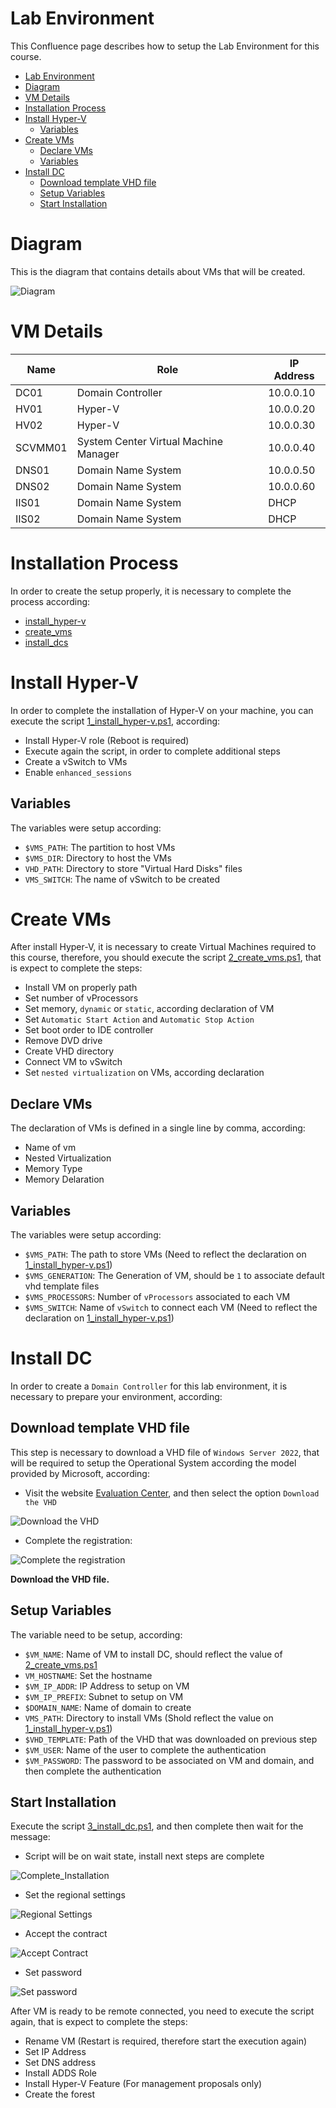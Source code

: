 # Lab Environment

This Confluence page describes how to setup the Lab Environment for this course.

- [Lab Environment](#lab-environment)
- [Diagram](#diagram)
- [VM Details](#vm-details)
- [Installation Process](#installation-process)
- [Install Hyper-V](#install-hyper-v)
  - [Variables](#variables)
- [Create VMs](#create-vms)
  - [Declare VMs](#declare-vms)
  - [Variables](#variables-1)
- [Install DC](#install-dc)
  - [Download template VHD file](#download-template-vhd-file)
  - [Setup Variables](#setup-variables)
  - [Start Installation](#start-installation)

# Diagram

This is the diagram that contains details about VMs that will be created.

![Diagram](images/Setup_Lab.drawio.png)


# VM Details

|  Name | Role  | IP Address
|---|---|---|
| DC01 | Domain Controller  | 10.0.0.10
| HV01 | Hyper-V  | 10.0.0.20
| HV02 | Hyper-V  | 10.0.0.30
| SCVMM01 | System Center Virtual Machine Manager | 10.0.0.40
| DNS01 | Domain Name System | 10.0.0.50
| DNS02 | Domain Name System | 10.0.0.60
| IIS01 | Domain Name System | DHCP
| IIS02 | Domain Name System | DHCP


# Installation Process

In order to create the setup properly, it is necessary to complete the process according:
- [install_hyper-v](1_install_hyper-v.ps1)
- [create_vms](2_create_vms.ps1)
- [install_dcs](3_install_dc.ps1)


# Install Hyper-V

In order to complete the installation of Hyper-V on your machine, you can execute the script [1_install_hyper-v.ps1](1_install_hyper-v.ps1), according: 

- Install Hyper-V role (Reboot is required)
- Execute again the script, in order to complete additional steps
- Create a vSwitch to VMs
- Enable `enhanced_sessions`

## Variables 

The variables were setup according:
- `$VMS_PATH`: The partition to host VMs
- `$VMS_DIR`: Directory to host the VMs
- `VHD_PATH`: Directory to store "Virtual Hard Disks" files
- `VMS_SWITCH`: The name of vSwitch to be created

# Create VMs

After install Hyper-V, it is necessary to create Virtual Machines required to this course, therefore, you should execute the script [2_create_vms.ps1](2_create_vms.ps1), that is expect to complete the steps:
- Install VM on properly path
- Set number of vProcessors
- Set memory, `dynamic` or `static`, according declaration of VM
- Set `Automatic Start Action` and `Automatic Stop Action`
- Set boot order to IDE controller
- Remove DVD drive
- Create VHD directory
- Connect VM to vSwitch
- Set `nested virtualization` on VMs, according declaration

## Declare VMs 

The declaration of VMs is defined in a single line by comma, according:
- Name of vm
- Nested Virtualization
- Memory Type
- Memory Delaration 


## Variables

The variables were setup according:
- `$VMS_PATH`: The path to store VMs (Need to reflect the declaration on [1_install_hyper-v.ps1](1_install_hyper-v.ps1))
- `$VMS_GENERATION`: The Generation of VM, should be `1` to associate default vhd template files
- `$VMS_PROCESSORS`: Number of `vProcessors` associated to each VM
- `$VMS_SWITCH`: Name of `vSwitch` to connect each VM (Need to reflect the declaration on [1_install_hyper-v.ps1](1_install_hyper-v.ps1))


# Install DC

 In order to create a `Domain Controller` for this lab environment, it is necessary to prepare your environment, according:


## Download template VHD file

This step is necessary to download a VHD file of `Windows Server 2022`, that will be required to setup the Operational System according the model provided by Microsoft, according:

- Visit the website [Evaluation Center](https://www.microsoft.com/en-us/evalcenter/evaluate-windows-server-2022), and then select the option `Download the VHD`

![Download the VHD](images/Download_the_VHD.PNG)

- Complete the registration:

![Complete the registration](images/Complete_Registration.PNG)

**Download the VHD file.**

## Setup Variables

The variable need to be setup, according:
- `$VM_NAME`: Name of VM to install DC, should reflect the value of [2_create_vms.ps1](2_create_vms.ps1)
- `VM_HOSTNAME`: Set the hostname
- `$VM_IP_ADDR`: IP Address to setup on VM
- `$VM_IP_PREFIX`: Subnet to setup on VM
- `$DOMAIN_NAME`: Name of domain to create
- `VMS_PATH`: Directory to install VMs (Shold reflect the value on [1_install_hyper-v.ps1](1_install_hyper-v.ps1))
- `$VHD_TEMPLATE`: Path of the VHD that was downloaded on previous step
- `$VM_USER`: Name of the user to complete the authentication
- `$VM_PASSWORD`: The password to be associated on VM and domain, and then complete the authentication

## Start Installation

Execute the script [3_install_dc.ps1](3_install_dc.ps1), and then complete then wait for the message:

- Script will be on wait state, install next steps are complete
 
![Complete_Installation](images/Complete_Installation.PNG)

- Set the regional settings
  
![Regional Settings](images/Regional_Settings.PNG)

- Accept the contract
  
![Accept Contract](images/Accept_Contract.PNG)

- Set password
  
![Set password](images/Set_Password.PNG)

After VM is ready to be remote connected, you need to execute the script again, that is expect to complete the steps:
- Rename VM (Restart is required, therefore start the execution again)
- Set IP Address
- Set DNS address
- Install ADDS Role
- Install Hyper-V Feature (For management proposals only)
- Create the forest